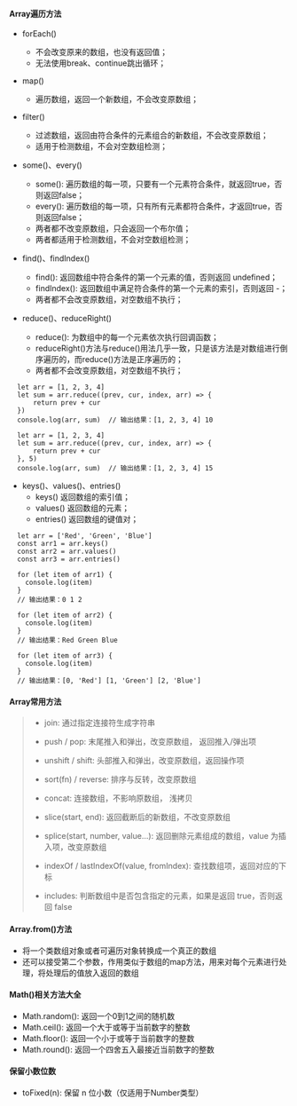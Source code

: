 #### Array遍历方法

- forEach()
  - 不会改变原来的数组，也没有返回值；
  - 无法使用break、continue跳出循环；

- map()
  - 遍历数组，返回一个新数组，不会改变原数组；

- filter()
  - 过滤数组，返回由符合条件的元素组合的新数组，不会改变原数组；
  - 适用于检测数组，不会对空数组检测；

- some()、every()
  - some(): 遍历数组的每一项，只要有一个元素符合条件，就返回true，否则返回false；
  - every(): 遍历数组的每一项，只有所有元素都符合条件，才返回true，否则返回false；
  - 两者都不改变原数组，只会返回一个布尔值；
  - 两者都适用于检测数组，不会对空数组检测；

- find()、findIndex()
  - find(): 返回数组中符合条件的第一个元素的值，否则返回 undefined；
  - findIndex(): 返回数组中满足符合条件的第一个元素的索引，否则返回 -；
  - 两者都不会改变原数组，对空数组不执行；

- reduce()、reduceRight()
  - reduce(): 为数组中的每一个元素依次执行回调函数；
  - reduceRight()方法与reduce()用法几乎一致，只是该方法是对数组进行倒序遍历的，而reduce()方法是正序遍历的；
  - 两者都不会改变原数组，对空数组不执行；
```
  let arr = [1, 2, 3, 4]
  let sum = arr.reduce((prev, cur, index, arr) => {
      return prev + cur
  })  
  console.log(arr, sum)  // 输出结果：[1, 2, 3, 4] 10

  let arr = [1, 2, 3, 4]
  let sum = arr.reduce((prev, cur, index, arr) => {
      return prev + cur
  }, 5)  
  console.log(arr, sum)  // 输出结果：[1, 2, 3, 4] 15
```

- keys()、values()、entries()
  - keys() 返回数组的索引值；
  - values() 返回数组的元素；
  - entries() 返回数组的键值对；
```
  let arr = ['Red', 'Green', 'Blue']
  const arr1 = arr.keys()
  const arr2 = arr.values() 
  const arr3 = arr.entries() 

  for (let item of arr1) {
    console.log(item)
  }
  // 输出结果：0 1 2 

  for (let item of arr2) {
    console.log(item)
  }
  // 输出结果：Red Green Blue

  for (let item of arr3) {
    console.log(item)
  }
  // 输出结果：[0, 'Red'] [1, 'Green'] [2, 'Blue']
```

#### Array常用方法

> - join: 通过指定连接符生成字符串
>
> - push / pop: 末尾推入和弹出，改变原数组， 返回推入/弹出项
>
> - unshift / shift: 头部推入和弹出，改变原数组，返回操作项
>
> - sort(fn) / reverse: 排序与反转，改变原数组
>
> - concat: 连接数组，不影响原数组， 浅拷贝
>
> - slice(start, end): 返回截断后的新数组，不改变原数组
>
> - splice(start, number, value...): 返回删除元素组成的数组，value 为插入项，改变原数组
>
> - indexOf / lastIndexOf(value, fromIndex): 查找数组项，返回对应的下标
>
> - includes: 判断数组中是否包含指定的元素，如果是返回 true，否则返回 false


#### Array.from()方法

- 将一个类数组对象或者可遍历对象转换成一个真正的数组
- 还可以接受第二个参数，作用类似于数组的map方法，用来对每个元素进行处理，将处理后的值放入返回的数组

#### Math()相关方法大全

- Math.random(): 返回一个0到1之间的随机数
- Math.ceil(): 返回一个大于或等于当前数字的整数
- Math.floor(): 返回一个小于或等于当前数字的整数
- Math.round(): 返回一个四舍五入最接近当前数字的整数

#### 保留小数位数

- toFixed(n): 保留 n 位小数（仅适用于Number类型）
